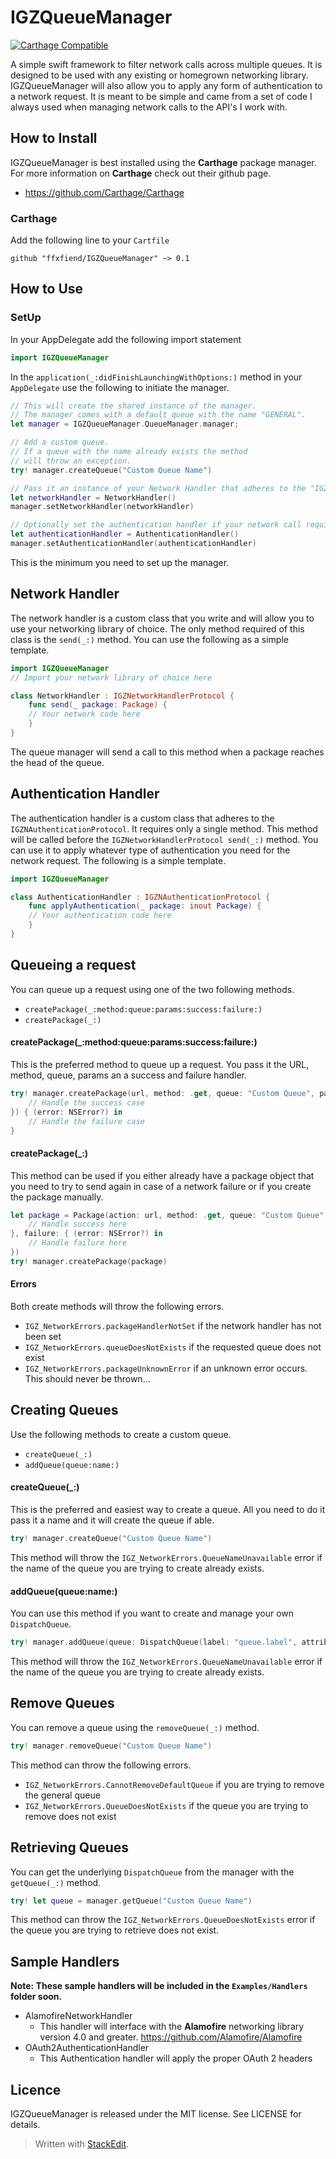 # IGZQueueManager

[![Carthage Compatible](https://img.shields.io/badge/Carthage-compatible-4BC51D.svg?style=flat)](https://github.com/Carthage/Carthage)

A simple swift framework to filter network calls across multiple queues. It is designed to be used with any existing or homegrown networking library. IGZQueueManager will also allow  you to apply any form of authentication to a network request. It is meant to be simple and came from a set of code I always used when managing network calls to the API's I work with.


## How to Install

IGZQueueManager is best installed using the  **Carthage** package manager. For more information on **Carthage** check out their github page. 

- https://github.com/Carthage/Carthage

### Carthage 
Add the following line to your `Cartfile`

```ogdl
github "ffxfiend/IGZQueueManager" ~> 0.1
```

## How to Use

### SetUp

In your AppDelegate add the following import statement

```swift
import IGZQueueManager
```

In the `application(_:didFinishLaunchingWithOptions:)` method in your `AppDelegate` use the following to initiate the manager.

```swift
// This will create the shared instance of the manager.
// The manager comes with a default queue with the name "GENERAL".
let manager = IGZQueueManager.QueueManager.manager;

// Add a custom queue. 
// If a queue with the name already exists the method
// will throw an exception. 
try! manager.createQueue("Custom Queue Name")

// Pass it an instance of your Network Handler that adheres to the "IGZNetworkHandlerProtocol".
let networkHandler = NetworkHandler()
manager.setNetworkHandler(networkHandler)

// Optionally set the authentication handler if your network call required it. 
let authenticationHandler = AuthenticationHandler()
manager.setAuthenticationHandler(authenticationHandler)
```

This is the minimum you need to set up the manager. 

## Network Handler
The network handler is a custom class that you write and will allow you to use your networking library of choice. The only method required of this class is the `send(_:)` method. You can use the following as a simple template.

```swift
import IGZQueueManager
// Import your network library of choice here

class NetworkHandler : IGZNetworkHandlerProtocol {
	func send(_ package: Package) {
	// Your network code here
	}
}
```

The queue manager will send a call to this method when a package reaches the head of the queue. 

## Authentication Handler
The authentication handler is a custom class that adheres to the `IGZNAuthenticationProtocol`.  It requires only a single method. This method will be called before the `IGZNetworkHandlerProtocol send(_:)`  method. You can use it to apply whatever type of authentication you need for the network request. The following is a simple template.

```swift
import IGZQueueManager

class AuthenticationHandler : IGZNAuthenticationProtocol {
	func applyAuthentication(_ package: inout Package) {
	// Your authentication code here
	}
}
```

## Queueing a request
You can queue up a request using one of the two following methods.

- `createPackage(_:method:queue:params:success:failure:)`
- `createPackage(_:)`

#### createPackage(_:method:queue:params:success:failure:)

This is the preferred method to queue up a request. You pass it the URL, method, queue, params an a success and failure handler. 

```swift
try! manager.createPackage(url, method: .get, queue: "Custom Queue", params: [:], success: { (response: Any?) in
	// Handle the success case
}) { (error: NSError?) in
	// Handle the failure case
}
```

#### createPackage(_:)
This method can be used if you either already have a package object that you need to try to send again in case of a network failure or if you create the package manually. 

```swift
let package = Package(action: url, method: .get, queue: "Custom Queue", parameters: [:], headers: [:], success: { (response: Any?) in
	// Handle success here
}, failure: { (error: NSError?) in
	// Handle failure here
})
try! manager.createPackage(package)
```

#### Errors
Both create methods will throw the following errors.

- `IGZ_NetworkErrors.packageHandlerNotSet` if the network handler has not been set
- `IGZ_NetworkErrors.queueDoesNotExists` if the requested queue does not exist
- `IGZ_NetworkErrors.packageUnknownError` if an unknown error occurs. This should never be thrown...

## Creating Queues
Use the following methods to create a custom queue.

- `createQueue(_:)`
- `addQueue(queue:name:)`

#### createQueue(_:)
This is the preferred and easiest way to create a queue. All you need to do it pass it a name and it will create the queue if able. 

```swift
try! manager.createQueue("Custom Queue Name")
```

This method will throw the `IGZ_NetworkErrors.QueueNameUnavailable` error if the name of the queue you are trying to create already exists. 

#### addQueue(queue:name:)
You can use this method if you want to create and manage your own `DispatchQueue`. 

```swift
try! manager.addQueue(queue: DispatchQueue(label: "queue.label", attributes: []), name: "Custom Queue Name");
```

This method will throw the `IGZ_NetworkErrors.QueueNameUnavailable` error if the name of the queue you are trying to create already exists. 

## Remove Queues
You can remove a queue using the `removeQueue(_:)` method.

```swift
try! manager.removeQueue("Custom Queue Name")
```

This method can throw the following errors.

- `IGZ_NetworkErrors.CannotRemoveDefaultQueue` if you are trying to remove the general queue
- `IGZ_NetworkErrors.QueueDoesNotExists` if the queue you are trying to remove does not exist

## Retrieving Queues
You can get the underlying `DispatchQueue` from the manager with the `getQueue(_:)` method.

```swift
try! let queue = manager.getQueue("Custom Queue Name")
```

This method can throw the `IGZ_NetworkErrors.QueueDoesNotExists` error if the queue you are trying to retrieve does not exist.

## Sample Handlers
**Note: These sample handlers will be included in the `Examples/Handlers` folder soon.**

- AlamofireNetworkHandler
	- This handler will interface with the **Alamofire** networking library version 4.0 and greater. https://github.com/Alamofire/Alamofire
- OAuth2AuthenticationHandler
	- This Authentication handler will apply the proper OAuth 2 headers

## Licence
IGZQueueManager is released under the MIT license. See LICENSE for details.

> Written with [StackEdit](https://stackedit.io/).
